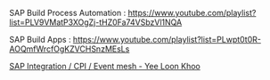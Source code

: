 

SAP Build Process Automation : https://www.youtube.com/playlist?list=PLV9VMatP3XOgZj-tHZ0Fa74VSbzVl1NQA

<!--

------------------------


SAP Build Process Automation  -  114$ - ZAPYARD, SAP developers Blog - 90 Tutorials + SAP help page 600 Topic PDF document 

SAP RAP  - Anubhav material bought 

CDS + AMDP - SAP codes - Free 


------------------------ -->

SAP Build Apps : https://www.youtube.com/playlist?list=PLwpt0t0R-AOQmfWrcfOgKZVCHSnzMEsLs 


[SAP Integration / CPI / Event mesh - Yee Loon Khoo](https://sapintegrationsuitecourse.teachable.com)
